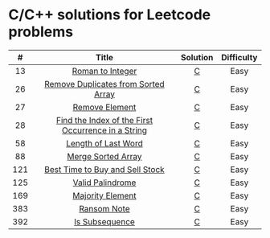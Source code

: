 # C/C++ solutions for Leetcode problems

|  #   | Title | Solution | Difficulty |
| :-:  | :---: |:--------:|:----------:|
|  13  |<a href="https://leetcode.com/problems/roman-to-integer?envType=study-plan-v2&envId=top-interview-150">Roman to Integer</a>|<a href="https://github.com/WDahua377/Leetcode/blob/main/C/Q13_romanToInt.c">C</a>| Easy |
|  26  |<a href="https://leetcode.com/problems/remove-duplicates-from-sorted-array?envType=study-plan-v2&envId=top-interview-150">Remove Duplicates from Sorted Array</a>|<a href="https://github.com/WDahua377/Leetcode/blob/main/C/Q26_removeDuplicates.c">C</a>| Easy |
|  27  |<a href="https://leetcode.com/problems/remove-element?envType=study-plan-v2&envId=top-interview-150">Remove Element</a>|<a href="https://github.com/WDahua377/Leetcode/blob/main/C/Q27_removeElement.c">C</a>| Easy |
|  28  |<a href="https://leetcode.com/problems/find-the-index-of-the-first-occurrence-in-a-string?envType=study-plan-v2&envId=top-interview-150">Find the Index of the First Occurrence in a String</a>|<a href="https://github.com/WDahua377/Leetcode/blob/main/C/Q28_strStr.c">C</a>| Easy |
|  58  |<a href="https://leetcode.com/problems/length-of-last-word?envType=study-plan-v2&envId=top-interview-150">Length of Last Word</a>|<a href="https://github.com/WDahua377/Leetcode/blob/main/C/Q58_lengthOfLastWord.c">C</a>| Easy |
|  88  |<a href="https://leetcode.com/problems/merge-sorted-array?envType=study-plan-v2&envId=top-interview-150">Merge Sorted Array</a>|<a href="https://github.com/WDahua377/Leetcode/blob/main/C/Q88_merge.c">C</a>| Easy |
|  121 |<a href="https://leetcode.com/problems/best-time-to-buy-and-sell-stock?envType=study-plan-v2&envId=top-interview-150">Best Time to Buy and Sell Stock</a>|<a href="https://github.com/WDahua377/Leetcode/blob/main/C/Q121_maxProfit.c">C</a>| Easy |
|  125 |<a href="https://leetcode.com/problems/valid-palindrome?envType=study-plan-v2&envId=top-interview-150">Valid Palindrome</a>|<a href="https://github.com/WDahua377/Leetcode/blob/main/C/Q125_isPalindrome.c">C</a>| Easy |
|  169 |<a href="https://leetcode.com/problems/majority-element?envType=study-plan-v2&envId=top-interview-150">Majority Element</a>|<a href="https://github.com/WDahua377/Leetcode/blob/main/C/Q169_majorityElement.c">C</a>| Easy |
|  383 |<a href="https://leetcode.com/problems/ransom-note?envType=study-plan-v2&envId=top-interview-150">Ransom Note</a>|<a href="https://github.com/WDahua377/Leetcode/blob/main/C/Q383_canConstruct.c">C</a>| Easy |
|  392 |<a href="https://leetcode.com/problems/is-subsequence?envType=study-plan-v2&envId=top-interview-150">Is Subsequence</a>|<a href="https://github.com/WDahua377/Leetcode/blob/main/C/Q392_isSubsequence.c">C</a>| Easy |
